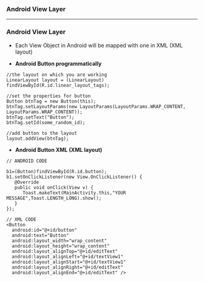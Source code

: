 ### Android View Layer

-----------------------

### Android View Layer

* Each View Object in Android will be mapped with one in XML (XML layout)

* **Android Button programmatically**

```
//the layout on which you are working
LinearLayout layout = (LinearLayout) findViewById(R.id.linear_layout_tags);

//set the properties for button
Button btnTag = new Button(this);
btnTag.setLayoutParams(new LayoutParams(LayoutParams.WRAP_CONTENT, LayoutParams.WRAP_CONTENT));
btnTag.setText("Button");
btnTag.setId(some_random_id);

//add button to the layout
layout.addView(btnTag);
```

* **Android Button XML (XML layout)**
```
// ANDROID CODE

b1=(Button)findViewById(R.id.button);
b1.setOnClickListener(new View.OnClickListener() {
   @Override
   public void onClick(View v) {
      Toast.makeText(MainActivity.this,"YOUR MESSAGE",Toast.LENGTH_LONG).show();
   }
});
      
// XML CODE
<Button
  android:id="@+id/button"
  android:text="Button"
  android:layout_width="wrap_content"
  android:layout_height="wrap_content"
  android:layout_alignTop="@+id/editText"
  android:layout_alignLeft="@+id/textView1"
  android:layout_alignStart="@+id/textView1"
  android:layout_alignRight="@+id/editText"
  android:layout_alignEnd="@+id/editText" />
```
